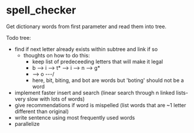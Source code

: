 # spell_checker
Get dictionary words from first parameter and read them into tree.

Todo tree:
  - find if next letter already exists within subtree and link if so
    - thoughts on how to do this: 
      - keep list of predeceeding letters that will make it legal
      - b --> i --> t* --> i --> n --> g*
      -  \--> o ---/
      -  here, bit, biting, and bot are words but 'boting' should not be a word
  - implement faster insert and search (linear search through n linked lists- very slow with lots of words)
  - give recommendations if word is mispelled (list words that are ~1 letter different than original)
  - write sentence using most frequently used words
  - parallelize
